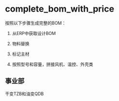 # complete_bom_with_price
按照以下步骤生成完整的BOM：

1. 从ERP中获取设计BOM

2. 物料替换

3. 标记主材

4. 按照型号和容量，拼接风机、温控、外壳类


## 事业部
干变TZB和油变QDB

